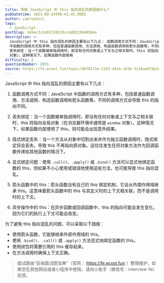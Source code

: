 ```yaml
---
title: 导致 JavaScript 中 this 指向混乱的原因是什么?
pubDatetime: 2023-09-24T08:41:45.000Z
author: caorushizi
tags:
  - JavaScript
postSlug: 3e5ec3c2e91728219cc4d0215948584e
description: >-
  JavaScript 中 this 指向混乱的原因主要有以下几点： 函数调用方式不同：JavaScript
  中函数的调用方式有多种，包括普通函数调用、方法调用、构造函数调用和箭头函数等。不同的调用方式会导致 this 的指向不同。
  丢失绑定：当一个函数被单独调用时，即没有任何对象或上下文与之相关联时，this 将指向全局对象（在浏览器环境中通常是 window
  对象）。这种情况下，如果函数内部使用
difficulty: 2
questionNumber: 2031
source: https://fe.ecool.fun/topic/dbf9172e-1193-44cb-a534-3c16ae07de2d
---
```


JavaScript 中 this 指向混乱的原因主要有以下几点：

1. 函数调用方式不同：JavaScript 中函数的调用方式有多种，包括普通函数调用、方法调用、构造函数调用和箭头函数等。不同的调用方式会导致 this 的指向不同。

2. 丢失绑定：当一个函数被单独调用时，即没有任何对象或上下文与之相关联时，this 将指向全局对象（在浏览器环境中通常是 `window` 对象）。这种情况下，如果函数内部使用了 this，则可能会出现意外结果。

3. 隐式绑定丢失：当一个方法从对象中切割出来并作为独立函数调用时，隐式绑定将会丢失，导致 this 不再指向原对象。这往往发生在将对象方法作为回调函数传递给其他函数的情况下。

4. 显式绑定问题：使用 `.call()`、`.apply()` 或 `.bind()` 方法可以显式地绑定函数的 this，但如果不小心使用或错误地使用这些方法，也可能导致 this 指向混乱。

5. 箭头函数中的 this：箭头函数没有自己的 this 绑定机制，它会从外围作用域继承 this。这意味着箭头函数中的 this 与其定义时的上下文相关联，而不是调用时的上下文。

6. 异步操作中的 this：在异步函数或回调函数中，this 的指向可能会发生变化，因为它们的执行上下文可能会改变。

为了避免 this 指向混乱的问题，可以采取以下措施：

- 使用箭头函数，它能够继承外部作用域的 this。
- 使用 `.bind()`、`.call()` 或 `.apply()` 方法显式地绑定函数的 this。
- 使用闭包将需要引用的 this 缓存起来。
- 在方法调用时确保上下文正确。

> 面试题由“前端面试题宝典”（官网： https://fe.ecool.fun ）整理维护，如果您在其他网站或者小程序中使用，请向小助手（微信号：interview-fe）反馈。
